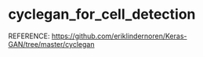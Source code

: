# cyclegan_for_cell_detection

REFERENCE:
https://github.com/eriklindernoren/Keras-GAN/tree/master/cyclegan

